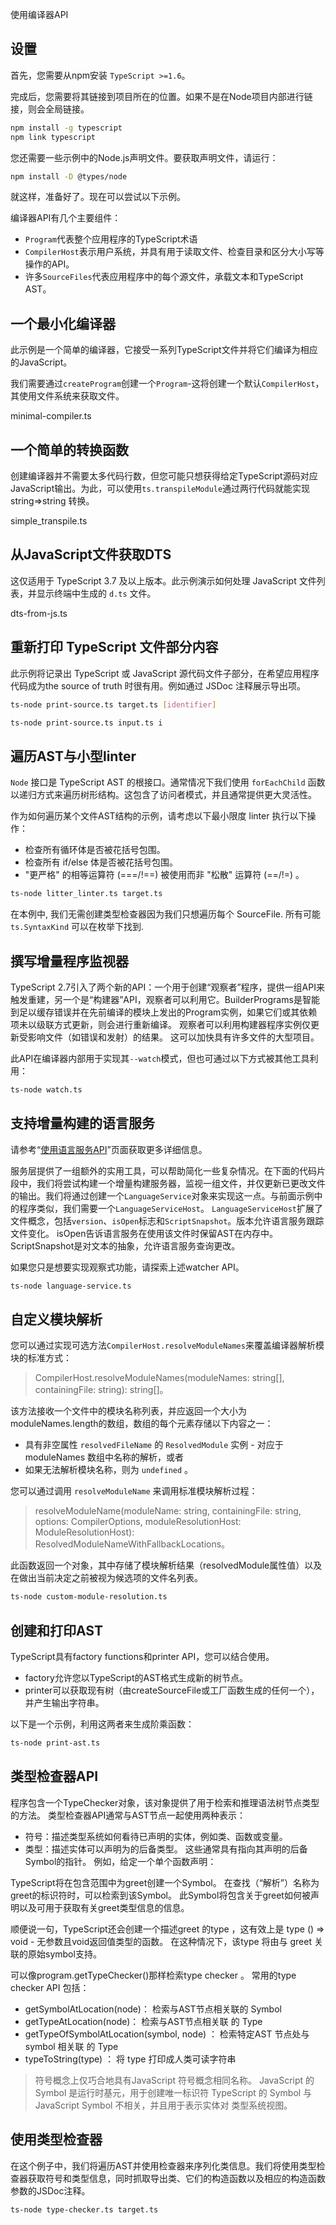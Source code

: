 使用编译器API
## 设置
首先，您需要从npm安装 `TypeScript >=1.6`。

完成后，您需要将其链接到项目所在的位置。如果不是在Node项目内部进行链接，则会全局链接。

```bash
npm install -g typescript
npm link typescript
```

您还需要一些示例中的Node.js声明文件。要获取声明文件，请运行：
```bash
npm install -D @types/node
```
就这样，准备好了。现在可以尝试以下示例。

编译器API有几个主要组件：
- `Program`代表整个应用程序的TypeScript术语
- `CompilerHost`表示用户系统，并具有用于读取文件、检查目录和区分大小写等操作的API。
- 许多`SourceFiles`代表应用程序中的每个源文件，承载文本和TypeScript AST。

## 一个最小化编译器
此示例是一个简单的编译器，它接受一系列TypeScript文件并将它们编译为相应的JavaScript。

我们需要通过`createProgram`创建一个`Program`-这将创建一个默认`CompilerHost`，其使用文件系统来获取文件。

minimal-compiler.ts


## 一个简单的转换函数
创建编译器并不需要太多代码行数，但您可能只想获得给定TypeScript源码对应JavaScript输出。为此，可以使用`ts.transpileModule`通过两行代码就能实现 string=>string 转换。

simple_transpile.ts

## 从JavaScript文件获取DTS
这仅适用于 TypeScript 3.7 及以上版本。此示例演示如何处理 JavaScript 文件列表，并显示终端中生成的 `d.ts` 文件。

dts-from-js.ts


## 重新打印 TypeScript 文件部分内容

此示例将记录出 TypeScript 或 JavaScript 源代码文件子部分，在希望应用程序代码成为the source of truth 时很有用。例如通过 JSDoc 注释展示导出项。

```bash
ts-node print-source.ts target.ts [identifier]

ts-node print-source.ts input.ts i
```

## 遍历AST与小型linter

`Node` 接口是 TypeScript AST 的根接口。通常情况下我们使用 `forEachChild` 函数以递归方式来遍历树形结构。这包含了访问者模式，并且通常提供更大灵活性。

作为如何遍历某个文件AST结构的示例，请考虑以下最小限度 linter 执行以下操作：
- 检查所有循环体是否被花括号包围。
- 检查所有 if/else 体是否被花括号包围。
- "更严格" 的相等运算符 (===/!==) 被使用而非 "松散" 运算符 (==/!=) 。

```bash
ts-node litter_linter.ts target.ts
```

在本例中, 我们无需创建类型检查器因为我们只想遍历每个 SourceFile.
所有可能 `ts.SyntaxKind` 可以在枚举下找到.

## 撰写增量程序监视器

TypeScript 2.7引入了两个新的API：一个用于创建“观察者”程序，提供一组API来触发重建，另一个是“构建器”API，观察者可以利用它。BuilderPrograms是智能到足以缓存错误并在先前编译的模块上发出的Program实例，如果它们或其依赖项未以级联方式更新，则会进行重新编译。 观察者可以利用构建器程序实例仅更新受影响文件（如错误和发射）的结果。 这可以加快具有许多文件的大型项目。

此API在编译器内部用于实现其`--watch`模式，但也可通过以下方式被其他工具利用：

```bash
ts-node watch.ts
```

## 支持增量构建的语言服务
请参考“[使用语言服务API](https://github.com/microsoft/TypeScript/wiki/Using-the-Language-Service-API)”页面获取更多详细信息。

服务层提供了一组额外的实用工具，可以帮助简化一些复杂情况。在下面的代码片段中，我们将尝试构建一个增量构建服务器，监视一组文件，并仅更新已更改文件的输出。我们将通过创建一个`LanguageService`对象来实现这一点。与前面示例中的程序类似，我们需要一个`LanguageServiceHost`。 `LanguageServiceHost`扩展了文件概念，包括`version`、`isOpen`标志和`ScriptSnapshot`。版本允许语言服务跟踪文件变化。 isOpen告诉语言服务在使用该文件时保留AST在内存中。 ScriptSnapshot是对文本的抽象，允许语言服务查询更改。

如果您只是想要实现观察式功能，请探索上述watcher API。

```bash
ts-node language-service.ts
```


## 自定义模块解析
您可以通过实现可选方法`CompilerHost.resolveModuleNames`来覆盖编译器解析模块的标准方式：

> CompilerHost.resolveModuleNames(moduleNames: string[], containingFile: string): string[]。

该方法接收一个文件中的模块名称列表，并应返回一个大小为moduleNames.length的数组，数组的每个元素存储以下内容之一：

- 具有非空属性 `resolvedFileName` 的 `ResolvedModule` 实例 - 对应于 moduleNames 数组中名称的解析，或者
- 如果无法解析模块名称，则为 `undefined` 。

您可以通过调用 `resolveModuleName` 来调用标准模块解析过程：

> resolveModuleName(moduleName: string, containingFile: string, options: CompilerOptions, moduleResolutionHost: ModuleResolutionHost): ResolvedModuleNameWithFallbackLocations。

此函数返回一个对象，其中存储了模块解析结果（resolvedModule属性值）以及在做出当前决定之前被视为候选项的文件名列表。

```bash
ts-node custom-module-resolution.ts
```

## 创建和打印AST
TypeScript具有factory functions和printer API，您可以结合使用。
- factory允许您以TypeScript的AST格式生成新的树节点。
- printer可以获取现有树（由createSourceFile或工厂函数生成的任何一个），并产生输出字符串。

以下是一个示例，利用这两者来生成阶乘函数：

```bash
ts-node print-ast.ts
```

## 类型检查器API

程序包含一个TypeChecker对象，该对象提供了用于检索和推理语法树节点类型的方法。 类型检查器API通常与AST节点一起使用两种表示：

- 符号：描述类型系统如何看待已声明的实体，例如类、函数或变量。
- 类型：描述实体可以声明为的后备类型。 这些通常具有指向其声明的后备Symbol的指针。
例如，给定一个单个函数声明：

TypeScript将在包含范围中为greet创建一个Symbol。 在查找（“解析”）名称为greet的标识符时，可以检索到该Symbol。 此Symbol将包含关于greet如何被声明以及可用于获取有关greet类型信息的信息。

顺便说一句，TypeScript还会创建一个描述greet 的type ，这有效上是 type () => void - 无参数且void返回值类型的函数。 在这种情况下，该type 将由与 greet 关联的原始symbol支持。

可以像program.getTypeChecker()那样检索type checker 。 常用的type checker API 包括：

- getSymbolAtLocation(node)： 检索与AST节点相关联的 Symbol
- getTypeAtLocation(node)： 检索与AST节点相关联 的 Type
- getTypeOfSymbolAtLocation(symbol, node) ： 检索特定AST 节点处与 symbol 相关联 的 Type
- typeToString(type) ： 将 type 打印成人类可读字符串

>符号概念上仅巧合地具有JavaScript 符号概念相同名称。 JavaScript 的 Symbol 是运行时基元，用于创建唯一标识符 TypeScript 的 Symbol 与JavaScript Symbol 不相关，并且用于表示实体对 类型系统视图。


## 使用类型检查器
在这个例子中，我们将遍历AST并使用检查器来序列化类信息。我们将使用类型检查器获取符号和类型信息，同时抓取导出类、它们的构造函数以及相应的构造函数参数的JSDoc注释。

```bash
ts-node type-checker.ts target.ts
```